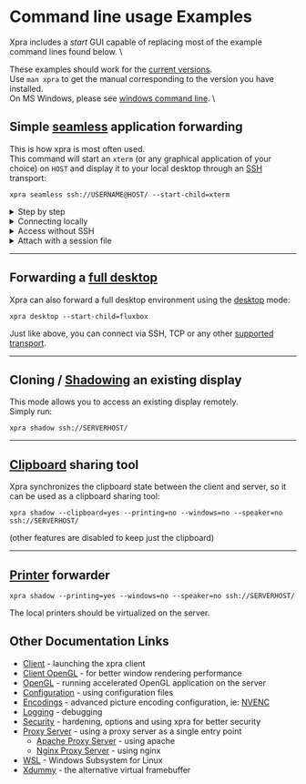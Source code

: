 # Command line usage Examples

Xpra includes a _start_ GUI capable of replacing most of the example command lines found below. \

These examples should work for the [current versions](https://github.com/Xpra-org/xpra/wiki/Versions).\
Use `man xpra` to get the manual corresponding to the version you have installed. \
On MS Windows, please see [windows command line](https://github.com/Xpra-org/xpra/blob/master/docs/Usage/Client.md#command-line). \

## Simple [seamless](Seamless.md) application forwarding
This is how xpra is most often used.\
This command will start an `xterm` (or any graphical application of your choice) on `HOST` and display it to your local desktop through an [SSH](../Network/SSH.md) transport:
```shell
xpra seamless ssh://USERNAME@HOST/ --start-child=xterm
```

<details>
  <summary>Step by step</summary>

Instead of starting and attaching to the session using a single command:\
first connect to the server via ssh and start the xpra server instance on a free display of your choice (`:100 in this example`):
```shell
xpra seamless :100 --start=xterm
```
then from the client, just connect to this xpra instance:
```shell
xpra attach ssh://USERNAME@HOST/100
```
(replace `HOST` with the hostname or IP of the server)
</details>
<details>
  <summary>Connecting locally</summary>

If you are attaching from the same machine and using the same user account, this is sufficient:
```shell
xpra attach :100
```
And if there is only a single xpra session running, you can omit the display and simply run:
```shell
xpra attach
```
</details>
<details>
  <summary>Access without SSH</summary>

SSH is great, it provides host verification, secure authentication and encryption, it is available on all platforms and is well tested.

However, in some cases, you may not want to give remote users shell access, or you may want to share sessions between multiple remote users. \
For this type of use case, you can use TCP sockets:
```shell
xpra seamless --start=xterm --bind-tcp=0.0.0.0:10000
```
Then, assuming that the port you have chosen (`10000` in the example above) is allowed through the firewall, you can connect from the client using:
```shell
xpra attach tcp://SERVERHOST:10000/
```

Beware: this TCP socket is insecure in this example, see [authentication](Authentication.md).
</details>
<details>
  <summary>Attach with a session file</summary>
  Typing the same attach commands over and over again can be tedious, especially if you tweak the command line options.

  Instead, you can create session files and just double-click on them to connect to the session:
  ```shell
cat > ~/Desktop/example.xpra
mode=ssh
host=YOURSERVER
speaker=off
```
  For more information, see [session files](https://github.com/Xpra-org/xpra/blob/master/docs/Usage/Client.md#session-files)
</details>

***

## Forwarding a [full desktop](Desktop.md)
Xpra can also forward a full desktop environment using the [desktop](Desktop.md) mode:
```shell
xpra desktop --start-child=fluxbox
```
Just like above, you can connect via SSH, TCP or any other [supported transport](../Network/README.md).

***

## Cloning / [Shadowing](Shadow.md) an existing display
This mode allows you to access an existing display remotely.\
Simply run:
```shell
xpra shadow ssh://SERVERHOST/
```

***

## [Clipboard](../Features/Clipboard.md) sharing tool
Xpra synchronizes the clipboard state between the client and server, so it can be used as a clipboard sharing tool:
```shell
xpra shadow --clipboard=yes --printing=no --windows=no --speaker=no ssh://SERVERHOST/
```
(other features are disabled to keep just the clipboard)

***

## [Printer](../Features/Printing.md) forwarder
```shell
xpra shadow --printing=yes --windows=no --speaker=no ssh://SERVERHOST/
```
The local printers should be virtualized on the server.

## Other Documentation Links
* [Client](Client.md) - launching the xpra client
* [Client OpenGL](Client-OpenGL.md) - for better window rendering performance
* [OpenGL](OpenGL.md) - running accelerated OpenGL application on the server
* [Configuration](Configuration.md) - using configuration files
* [Encodings](Encodings.md) - advanced picture encoding configuration, ie: [NVENC](NVENC.md)
* [Logging](Logging.md) - debugging
* [Security](Security.md) - hardening, options and using xpra for better security
* [Proxy Server](Proxy-Server.md) - using a proxy server as a single entry point
  * [Apache Proxy Server](Apache-Proxy.md) - using apache
  * [Nginx Proxy Server](Apache-Proxy.md) - using nginx
* [WSL](WSL.md) - Windows Subsystem for Linux
* [Xdummy](Xdummy.md) - the alternative virtual framebuffer
